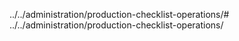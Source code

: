 ../../administration/production-checklist-operations/# ../../administration/production-checklist-operations/